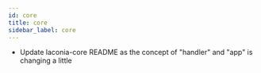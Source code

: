 ```yaml
---
id: core
title: core
sidebar_label: core
---
```


- Update laconia-core README as the concept of "handler" and "app" is changing a little
